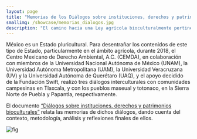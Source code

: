 ```yaml
---
layout: page
title: "Memorias de los Diálogos sobre instituciones, derechos y patrimonios bioculturales"
smallimg: /showcase/memorias_dialogos.jpg
description: "El camino hacia una Ley agrícola bioculturalmente pertinente. Reflexiones y aprendizajes"
---
```



México es un Estado pluricultural. Para desentrañar los contenidos de
este tipo de Estado, particularmente en el ámbito agrícola, durante
2018, el Centro Mexicano de Derecho Ambiental, A.C.  (CEMDA), en
colaboración con miembros de la Universidad Nacional Autónoma de
México (UNAM), la Universidad Autónoma Metropolitana (UAM), la
Universidad Veracruzana (UV) y la Universidad Autónoma de Querétaro
(UAQ), y el apoyo decidido de la Fundación Swift, realizó tres
diálogos interculturales con comunidades campesinas en Tlaxcala, y con
los pueblos maseual y totonaco, en la Sierra Norte de Puebla y
Papantla, respectivamente.


El documento [“Diálogos sobre instituciones, derechos y patrimonios bioculturales”](http://www.cemda.org.mx/wp-content/uploads/2018/12/MemoriasDialogos.pdf?fbclid=IwAR0JHxeO_pEYz_V_9s8vXOI5wt0TONbmIVHGk66VDLe8CmJo12coYHWEcXk) relata las memorias de dichos diálogos, dando cuenta del contexto, metodología, análisis y reflexiones finales de ellos.


![fig](/showcase/memorias_dialogos.jpg)
